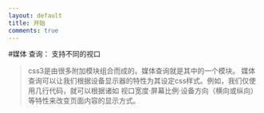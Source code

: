 ```yaml
---
layout: default
title: 开始
comments: true
---
```






#媒体 查询： 支持不同的视口
> css3是由很多附加模块组合而成的。媒体查询就是其中的一个模块。
> 媒体查询可以让我们根据设备显示器的特性为其设定css样式。例如，我们仅使用几行代码，就可以根据诸如
>视口宽度·屏幕比例·设备方向（横向或纵向）等特性来改变页面内容的显示方式。
